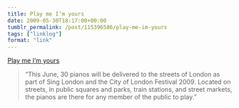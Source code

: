 ```yaml
---
title: Play me I’m yours
date: 2009-05-30T18:17:00+00:00
tumblr_permalink: /post/115396586/play-me-im-yours
tags: ["linklog"]
format: "link"
---
```


[Play me I’m yours][1]

> &ldquo;This June, 30 pianos will be delivered to the streets of London as part of Sing London and the City of London Festival 2009. Located on streets, in public squares and parks, train stations, and street markets, the pianos are there for any member of the public to play.&rdquo;

[1]: http://www.streetpianos.com/london2009/
